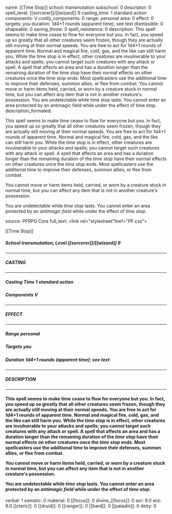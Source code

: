 name: [[Time Stop]]
school: transmutation
subschool: 0
descriptor: 0
spell_level: [[sorcerer]]/[[wizard]] 9
casting_time: 1 standard action
components: V
costly_components: 0
range: personal
area: 0
effect: 0
targets: you
duration: 1d4+1 rounds (apparent time); see text
dismissible: 0
shapeable: 0
saving_throw: 0
spell_resistence: 0
description: This spell seems to make time cease to flow for everyone but you. In fact, you speed up so greatly that all other creatures seem frozen, though they are actually still moving at their normal speeds. You are free to act for 1d4+1 rounds of apparent time. Normal and magical fire, cold, gas, and the like can still harm you. While the time stop is in effect, other creatures are invulnerable to your attacks and spells; you cannot target such creatures with any attack or spell. A spell that affects an area and has a duration longer than the remaining duration of the time stop have their normal effects on other creatures once the time stop ends. Most spellcasters use the additional time to improve their defenses, summon allies, or flee from combat.  You cannot move or harm items held, carried, or worn by a creature stuck in normal time, but you can affect any item that is not in another creature's possession.  You are undetectable while time stop lasts. You cannot enter an area protected by an antimagic field while under the effect of time stop.
description_formated: <p>This spell seems to make time cease to flow for everyone but you. In fact, you speed up so greatly that all other creatures seem frozen, though they are actually still moving at their normal speeds. You are free to act for 1d4+1 rounds of apparent time. Normal and magical fire, cold, gas, and the like can still harm you. While the <i>time stop</i> is in effect, other creatures are invulnerable to your attacks and spells; you cannot target such creatures with any attack or spell. A spell that affects an area and has a duration longer than the remaining duration of the <i>time stop</i> have their normal effects on other creatures once the <i>time stop</i> ends. Most spellcasters use the additional time to improve their defenses, summon allies, or flee from combat.</p><p>You cannot move or harm items held, carried, or worn by a creature stuck in normal time, but you can affect any item that is not in another creature's possession.</p><p>You are undetectable while <i>time stop</i> lasts. You cannot enter an area protected by an <i>antimagic field</i> while under the effect of <i>time stop</i>.</p>
source: PFRPG Core
full_text: <link rel="stylesheet"href="PF.css"><div class="heading"><p class="alignleft">[[Time Stop]]</p><div style="clear: both;"></div></div><div><h5><b>School </b>transmutation; <b>Level </b>[[sorcerer]]/[[wizard]] 9</h5></div><hr/><div><h5><b>CASTING</b></h5></div><hr/><div><h5><b>Casting Time </b>1 standard action</h5><h5><b>Components </b>V</h5></div><hr/><div><h5><b>EFFECT</b></h5></div><hr/><div><h5><b>Range </b>personal</h5><h5><b>Targets </b>you</h5><h5><b>Duration </b>1d4+1 rounds (apparent time); see text</h5></div><hr/><div><h5><b>DESCRIPTION</b></h5></div><hr/><div><h4><p>This spell seems to make time cease to flow for everyone but you. In fact, you speed up so greatly that all other creatures seem frozen, though they are actually still moving at their normal speeds. You are free to act for 1d4+1 rounds of apparent time. Normal and magical fire, cold, gas, and the like can still harm you. While the <i>time stop</i> is in effect, other creatures are invulnerable to your attacks and spells; you cannot target such creatures with any attack or spell. A spell that affects an area and has a duration longer than the remaining duration of the <i>time stop</i> have their normal effects on other creatures once the <i>time stop</i> ends. Most spellcasters use the additional time to improve their defenses, summon allies, or flee from combat.</p><p>You cannot move or harm items held, carried, or worn by a creature stuck in normal time, but you can affect any item that is not in another creature's possession.</p><p>You are undetectable while <i>time stop</i> lasts. You cannot enter an area protected by an <i>antimagic field</i> while under the effect of <i>time stop</i>.</p></h4></div>
verbal: 1
somatic: 0
material: 0
[[focus]]: 0
divine_[[focus]]: 0
sor: 9.0
wiz: 9.0
[[cleric]]: 0
[[druid]]: 0
[[ranger]]: 0
[[bard]]: 0
[[paladin]]: 0
deity: 0
